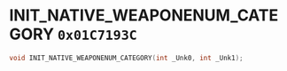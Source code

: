 # INIT_NATIVE_WEAPONENUM_CATEGORY `0x01C7193C`

```cpp
void INIT_NATIVE_WEAPONENUM_CATEGORY(int _Unk0, int _Unk1);
```